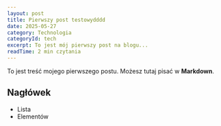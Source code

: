 ```yaml
---
layout: post
title: Pierwszy post testowydddd
date: 2025-05-27
category: Technologia
categoryId: tech
excerpt: To jest mój pierwszy post na blogu...
readTime: 2 min czytania
---
```


To jest treść mojego pierwszego postu. Możesz tutaj pisać w **Markdown**.

## Nagłówek

- Lista
- Elementów

